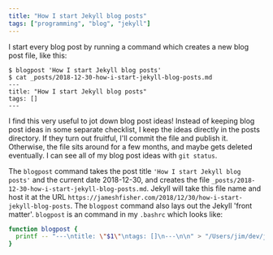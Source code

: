 ```yaml
---
title: "How I start Jekyll blog posts"
tags: ["programming", "blog", "jekyll"]
---
```


I start every blog post by running a command which creates a new blog post file, like this:

```console
$ blogpost 'How I start Jekyll blog posts'
$ cat _posts/2018-12-30-how-i-start-jekyll-blog-posts.md
---
title: "How I start Jekyll blog posts"
tags: []
---

```

I find this very useful to jot down blog post ideas!
Instead of keeping blog post ideas in some separate checklist,
I keep the ideas directly in the posts directory.
If they turn out fruitful,
I'll commit the file and publish it.
Otherwise,
the file sits around for a few months,
and maybe gets deleted eventually.
I can see all of my blog post ideas with `git status`.

The `blogpost` command takes the post title `'How I start Jekyll blog posts'`
and the current date 2018-12-30,
and creates the file `_posts/2018-12-30-how-i-start-jekyll-blog-posts.md`.
Jekyll will take this file name
and host it at the URL `https://jameshfisher.com/2018/12/30/how-i-start-jekyll-blog-posts`.
The `blogpost` command also lays out the Jekyll 'front matter'.
`blogpost` is an command in my `.bashrc` which looks like:

```bash
function blogpost {
  printf -- "---\ntitle: \"$1\"\ntags: []\n---\n\n" > "/Users/jim/dev/jameshfisher/jameshfisher.com/_posts/$(date '+%Y-%m-%d')-$(echo $1 | tr '[:upper:] ' '[:lower:]-' | tr -cd "[:alnum:]-").md"
}
```
